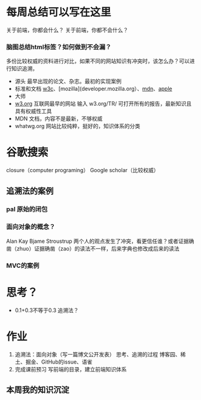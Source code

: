 # 每周总结可以写在这里

关于前端，你都会什么？
关于前端，你都不会什么？
### 脑图总结html标签？如何做到不会漏？
多份比较权威的资料进行对比，如果不同的网站知识有冲突时，该怎么办？可以进行知识追溯，
- 源头 
最早出现的论文、杂志。最初的实现案例
- 标准和文档
[w3c](w3.org)、[mozilla](developer.mozilla.org）、[mdn](msdn.microsoft.com)、[apple](developer.apple.com)
- 大师
- [w3.org](w3.org) 互联网最早的网站
输入 w3.org/TR/ 可打开所有的报告，最新知识且具有权威性工具
- MDN 文档，内容不是最新，不够权威
- whatwg.org 网站比较纯粹，挺好的，知识体系的分类

# 谷歌搜索
closure（computer programing）
Google scholar（比较权威）
## 追溯法的案例
### pal 原始的闭包
### 面向对象的概念？
Alan Kay 
Bjame Stroustrup
两个人的观点发生了冲突，看更信任谁？或者证据确凿（zhuo）证据确凿（zao）的读法不一样，后来字典也修改成后来的读法
### MVC的案例

# 思考？
- 0.1+0.3不等于0.3 追溯法？
# 作业
1. 追溯法：面向对象（写一篇博文公开发表）
思考、追溯的过程
博客园、稀土、掘金、GitHub的issue、语雀
2. 完成课前预习
写前端的目录，建立前端知识体系

## 本周我的知识沉淀